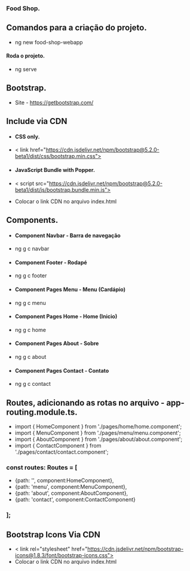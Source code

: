 ### Food Shop.

## Comandos para a criação do projeto.
- ng new food-shop-webapp

#### Roda o projeto.
- ng serve

## Bootstrap.
- Site - https://getbootstrap.com/

## Include via CDN

- #### CSS only.
- < link href="https://cdn.jsdelivr.net/npm/bootstrap@5.2.0-beta1/dist/css/bootstrap.min.css">

- #### JavaScript Bundle with Popper.
- < script src="https://cdn.jsdelivr.net/npm/bootstrap@5.2.0-beta1/dist/js/bootstrap.bundle.min.js">

- Colocar o link CDN no arquivo index.html

## Components.
- #### Component Navbar - Barra de navegação
- ng g c navbar

- #### Component Footer - Rodapé
- ng g c footer

- #### Component Pages Menu - Menu (Cardápio)
- ng g c menu

- #### Component Pages Home - Home (Inicio)
- ng g c home

- #### Component Pages About - Sobre
- ng g c about

- #### Component Pages Contact - Contato
- ng g c contact

## Routes, adicionando as rotas no arquivo - app-routing.module.ts.
- import { HomeComponent } from './pages/home/home.component';
- import { MenuComponent } from './pages/menu/menu.component';
- import { AboutComponent } from './pages/about/about.component';
- import { ContactComponent } from './pages/contact/contact.component';

### const routes: Routes = [
- {path: '', component:HomeComponent},
- {path: 'menu', component:MenuComponent},
- {path: 'about', component:AboutComponent},
- {path: 'contact', component:ContactComponent}
### ];

## Bootstrap Icons Via CDN
- < link rel="stylesheet" href="https://cdn.jsdelivr.net/npm/bootstrap-icons@1.8.3/font/bootstrap-icons.css">
- Colocar o link CDN no arquivo index.html

